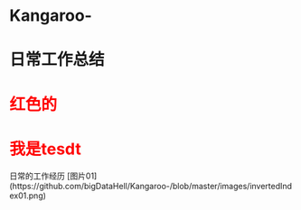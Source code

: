 # Kangaroo-

# 日常工作总结
<div>
<h1 style="color:red" >红色的<h1>
<h1 style="color:red">我是tesdt</h1>
  </div>
日常的工作经历
  [图片01](https://github.com/bigDataHell/Kangaroo-/blob/master/images/invertedIndex01.png)
